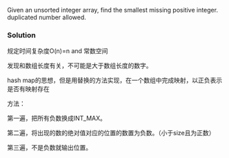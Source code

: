 Given an unsorted integer array, find the smallest missing positive integer.
duplicated number allowed.

### Solution
规定时间复杂度O(n)=n and 常数空间

发现和数组长度有关，不可能是大于数组长度的数字。

hash map的思想，但是用替换的方法实现，在一个数组中完成映射，以正负表示是否有映射存在

方法：

第一遍，把所有负数换成INT_MAX。

第二遍，将出现的数的绝对值对应的位置的数置为负数。（小于size且为正数）

第三遍，不是负数就输出位置。